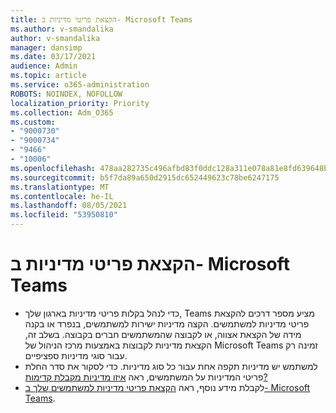 ```yaml
---
title: הקצאת פריטי מדיניות ב- Microsoft Teams
ms.author: v-smandalika
author: v-smandalika
manager: dansimp
ms.date: 03/17/2021
audience: Admin
ms.topic: article
ms.service: o365-administration
ROBOTS: NOINDEX, NOFOLLOW
localization_priority: Priority
ms.collection: Adm_O365
ms.custom:
- "9000730"
- "9000734"
- "9466"
- "10006"
ms.openlocfilehash: 478aa282735c496afbd83f0ddc128a311e078a81e8fd639648b90a815b14c79c
ms.sourcegitcommit: b5f7da89a650d2915dc652449623c78be6247175
ms.translationtype: MT
ms.contentlocale: he-IL
ms.lasthandoff: 08/05/2021
ms.locfileid: "53950810"
---
```

# <a name="assign-policies-in-microsoft-teams"></a>הקצאת פריטי מדיניות ב- Microsoft Teams

- כדי לנהל בקלות פריטי מדיניות בארגון שלך, Teams מציע מספר דרכים להקצאת פריטי מדיניות למשתמשים. הקצה מדיניות ישירות למשתמשים, בנפרד או בקנה מידה של הקצאת אצווה, או לקבוצה שהמשתמשים חברים בקבוצה.  בשלב זה, הקצאת מדיניות לקבוצות באמצעות מרכז הניהול של Microsoft Teams זמינה רק עבור סוגי מדיניות ספציפיים. 
- למשתמש יש מדיניות תקפה אחת עבור כל סוג מדיניות. כדי לסקור את סדר החלת פריטי המדיניות על המשתמשים, ראה [איזו מדיניות מקבלת קדימות?](https://docs.microsoft.com/microsoftteams/assign-policies#which-policy-takes-precedence)
- לקבלת מידע נוסף, ראה [הקצאת פריטי מדיניות למשתמשים שלך ב- Microsoft Teams](https://docs.microsoft.com/microsoftteams/assign-policies).
